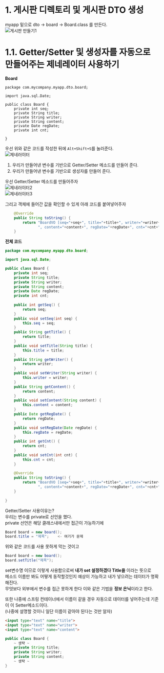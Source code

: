 # 1. 게시판 디렉토리 및 게시판 DTO 생성
myapp 밑으로 dto -> board -> Board.class 를 만든다.  
![게시판 만들기1](https://user-images.githubusercontent.com/50267433/84029768-e4c92a00-a9cd-11ea-89d0-9d42865312c2.PNG)

# 1.1. Getter/Setter 및 생성자를 자동으로 만들어주는 제네레이터 사용하기 
**Board**
```
package com.mycompany.myapp.dto.board;

import java.sql.Date;

public class Board {
	private int seq;
	private String title;
	private String writer;
	private String content;
	private Date regDate;
	private int cnt;

}
```
우선 위와 같은 코드를 작성한 뒤에 ```Alt+Shift+S```를 눌러준다.   
![제네러이터](https://user-images.githubusercontent.com/50267433/84098539-76727f00-aa42-11ea-95db-bfb913f2fe73.PNG)

1. 우리가 만들어낸 변수를 기반으로 Getter/Setter 메소드를 만들어 준다.     
2. 우리가 만들어낸 변수를 기반으로 생성자를 만들어 준다.      
      
우선 Getter/Setter 메소드를 만들어주자   
![제네러이터2](https://user-images.githubusercontent.com/50267433/84099465-a3279600-aa44-11ea-8714-adc34609185f.PNG)   
![제네러이터3](https://user-images.githubusercontent.com/50267433/84099473-aae73a80-aa44-11ea-8b09-3751744d1e7b.PNG)     
   
그리고 객체에 들어간 값을 확인할 수 있게 아래 코드를 붙여넣어주자  
```java
	@Override
	public String toString() {
		return "BoardVO [seq="+seq+", title="+title+", writer="+writer+
			   ", content="+content+", regDate="+regDate+", cnt="+cnt+"]";
	}
```
**전체 코드**
```java
package com.mycompany.myapp.dto.board;

import java.sql.Date;

public class Board {
	private int seq;
	private String title;
	private String writer;
	private String content;
	private Date regDate;
	private int cnt;
	
	public int getSeq() {
		return seq;
	}
	public void setSeq(int seq) {
		this.seq = seq;
	}
	public String getTitle() {
		return title;
	}
	public void setTitle(String title) {
		this.title = title;
	}
	public String getWriter() {
		return writer;
	}
	public void setWriter(String writer) {
		this.writer = writer;
	}
	public String getContent() {
		return content;
	}
	public void setContent(String content) {
		this.content = content;
	}
	public Date getRegDate() {
		return regDate;
	}
	public void setRegDate(Date regDate) {
		this.regDate = regDate;
	}
	public int getCnt() {
		return cnt;
	}
	public void setCnt(int cnt) {
		this.cnt = cnt;
	}
	
	@Override
	public String toString() {
		return "BoardVO [seq="+seq+", title="+title+", writer="+writer+
			   ", content="+content+", regDate="+regDate+", cnt="+cnt+"]";
	}
	
}
```

Getter/Setter 사용이유는?      
우리는 변수를 private로 선언을 했다.    
private 선언은 해당 클래스내에서만 접근이 가능하기에   
```java
Board board = new board();   
board.title = "제목";    <- 여기가 문제  
```
위와 같은 코드를 사용 못하게 막는 것이고       
```java
Board board = new board();   
board.setTitle("제목");  
```   
set변수명 이므로 이렇게 사용함으로써 **내가 set 설정하겠다 Title을** 이라는 뜻으로      
메소드 이름만 봐도 어떻게 동작할것인지 예상이 가능하고 내가 넣으려는 데이터가 명확해진다.       
무엇보다 외부에서 변수를 접근 못하게 한다 이와 같은 기법을 **정보 은닉**이라고 한다.          
          
또한 나중에 스프링 컨테이너에서 이름이 같을 경우 자동으로 데이터를 넣어주는데 기준이 이 Setter메소드이다.    
(나중에 설명할 것이니 일단 이름이 같아야 된다는 것만 알자)     
```html
<input type="text" name="title">
<input type="text" name="writer">
<input type="text" name="content">
```
```java
public class Board {
	~ 생략 ~
	private String title;
	private String writer;
	private String content;
	~ 생략 ~
}
```      

